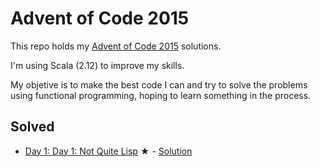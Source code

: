 # Advent of Code 2015

This repo holds my [Advent of Code 2015](http://adventofcode.com/2015/) solutions.

I'm using Scala (2.12) to improve my skills. 

My objetive is to make the best code I can and try to solve the problems using functional programming, hoping to learn something in the process. 

## Solved

* [Day 1: Day 1: Not Quite Lisp](http://adventofcode.com/2015/day/1) &#x2605; - [Solution](https://github.com/oxcarh/advent-of-code-2015/blob/master/src/main/scala/com/oxcarh/adventofcode2015/Day1.scala)
